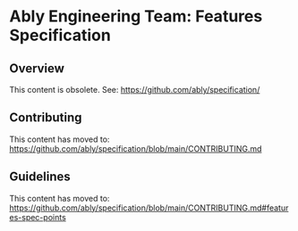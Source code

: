 # Ably Engineering Team: Features Specification

## Overview

This content is obsolete. See:
https://github.com/ably/specification/

## Contributing

This content has moved to:
https://github.com/ably/specification/blob/main/CONTRIBUTING.md

## Guidelines

This content has moved to:
https://github.com/ably/specification/blob/main/CONTRIBUTING.md#features-spec-points
